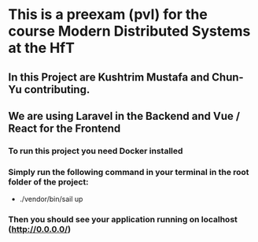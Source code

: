 # This is a preexam (pvl) for the course Modern Distributed Systems at the HfT

## In this Project are Kushtrim Mustafa and Chun-Yu contributing. 

## We are using Laravel in the Backend and Vue / React for the Frontend

### To run this project you need Docker installed

### Simply run the following command in your terminal in the root folder of the project:

- ./vendor/bin/sail up

### Then you should see your application running on localhost (http://0.0.0.0/)
